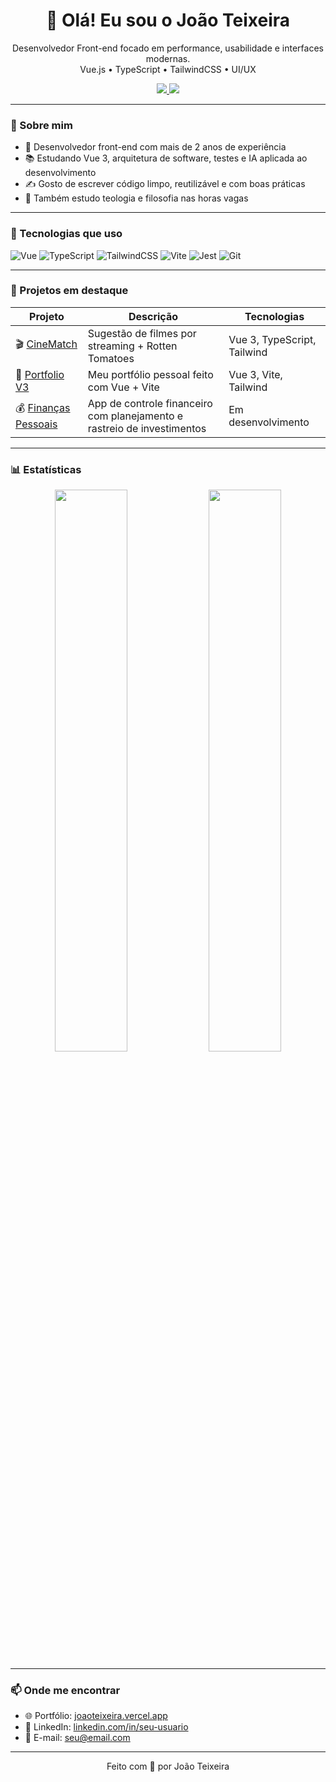 <!-- README do perfil GitHub do João Teixeira (@jpst-dev) -->

<h1 align="center">👋 Olá! Eu sou o João Teixeira</h1>

<p align="center">
  Desenvolvedor Front-end focado em performance, usabilidade e interfaces modernas.  
  <br/>
  Vue.js • TypeScript • TailwindCSS • UI/UX
</p>

<p align="center">
  <a href="https://joaoteixeira.vercel.app" target="_blank">
    <img src="https://img.shields.io/badge/Portfólio-000?style=for-the-badge&logo=vercel" />
  </a>
  <a href="https://github.com/jpst-dev" target="_blank">
    <img src="https://img.shields.io/github/followers/jpst-dev?label=Follow&style=for-the-badge" />
  </a>
</p>

---

### 🚀 Sobre mim

- 🎯 Desenvolvedor front-end com mais de 2 anos de experiência
- 📚 Estudando Vue 3, arquitetura de software, testes e IA aplicada ao desenvolvimento
- ✍️ Gosto de escrever código limpo, reutilizável e com boas práticas
- 💬 Também estudo teologia e filosofia nas horas vagas

---

### 🧰 Tecnologias que uso

![Vue](https://img.shields.io/badge/Vue-35495E?style=for-the-badge&logo=vuedotjs&logoColor=4FC08D)
![TypeScript](https://img.shields.io/badge/TypeScript-3178C6?style=for-the-badge&logo=typescript&logoColor=white)
![TailwindCSS](https://img.shields.io/badge/TailwindCSS-38B2AC?style=for-the-badge&logo=tailwind-css&logoColor=white)
![Vite](https://img.shields.io/badge/Vite-646CFF?style=for-the-badge&logo=vite&logoColor=FFD62E)
![Jest](https://img.shields.io/badge/Jest-C21325?style=for-the-badge&logo=jest&logoColor=white)
![Git](https://img.shields.io/badge/Git-F05032?style=for-the-badge&logo=git&logoColor=white)

---

### 🌟 Projetos em destaque

| Projeto        | Descrição                                                                 | Tecnologias                    |
|----------------|---------------------------------------------------------------------------|--------------------------------|
| 🎬 [CineMatch](https://github.com/jpst-dev/cinematch) | Sugestão de filmes por streaming + Rotten Tomatoes                 | Vue 3, TypeScript, Tailwind    |
| 💼 [Portfolio V3](https://github.com/jpst-dev/portfolio-v3) | Meu portfólio pessoal feito com Vue + Vite                        | Vue 3, Vite, Tailwind          |
| 💰 [Finanças Pessoais](https://github.com/jpst-dev/finance-dashboard) | App de controle financeiro com planejamento e rastreio de investimentos | Em desenvolvimento            |

---

### 📊 Estatísticas

<p align="center">
  <img width="48%" src="https://github-readme-stats.vercel.app/api?username=jpst-dev&show_icons=true&theme=radical" />
  <img width="48%" src="https://github-readme-stats.vercel.app/api/top-langs/?username=jpst-dev&layout=compact&theme=radical" />
</p>

---

### 📫 Onde me encontrar

- 🌐 Portfólio: [joaoteixeira.vercel.app](https://joaoteixeira.vercel.app)
- 💼 LinkedIn: [linkedin.com/in/seu-usuario](https://linkedin.com/in/seu-usuario)
- 📧 E-mail: seu@email.com

---

<p align="center">
  Feito com 💚 por João Teixeira
</p>
